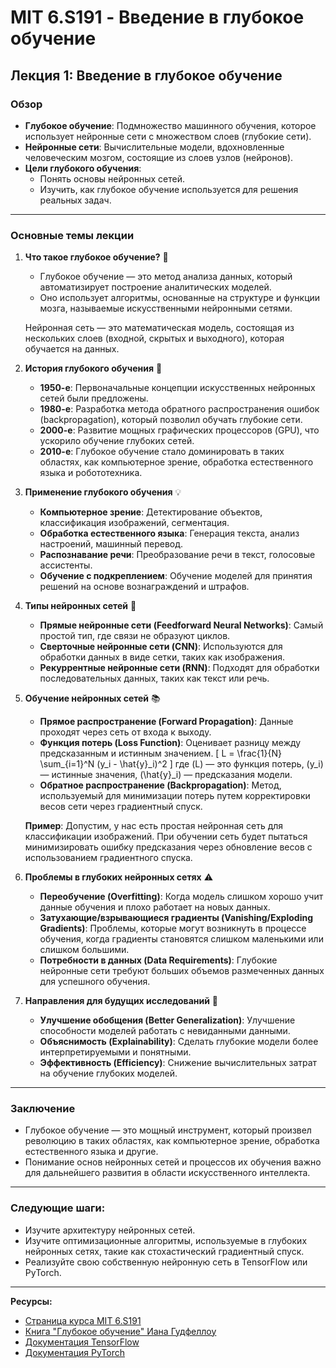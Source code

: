 # MIT 6.S191 - Введение в глубокое обучение
## Лекция 1: Введение в глубокое обучение

### Обзор

- **Глубокое обучение**: Подмножество машинного обучения, которое использует нейронные сети с множеством слоев (глубокие сети).
- **Нейронные сети**: Вычислительные модели, вдохновленные человеческим мозгом, состоящие из слоев узлов (нейронов).
- **Цели глубокого обучения**: 
  - Понять основы нейронных сетей.
  - Изучить, как глубокое обучение используется для решения реальных задач.

---

### Основные темы лекции

1. **Что такое глубокое обучение?** 🤖
   - Глубокое обучение — это метод анализа данных, который автоматизирует построение аналитических моделей. 
   - Оно использует алгоритмы, основанные на структуре и функции мозга, называемые искусственными нейронными сетями.
   
   Нейронная сеть — это математическая модель, состоящая из нескольких слоев (входной, скрытых и выходного), которая обучается на данных.

2. **История глубокого обучения** 📜
   - **1950-е**: Первоначальные концепции искусственных нейронных сетей были предложены.
   - **1980-е**: Разработка метода обратного распространения ошибок (backpropagation), который позволил обучать глубокие сети.
   - **2000-е**: Развитие мощных графических процессоров (GPU), что ускорило обучение глубоких сетей.
   - **2010-е**: Глубокое обучение стало доминировать в таких областях, как компьютерное зрение, обработка естественного языка и робототехника.

3. **Применение глубокого обучения** 💡
   - **Компьютерное зрение**: Детектирование объектов, классификация изображений, сегментация.
   - **Обработка естественного языка**: Генерация текста, анализ настроений, машинный перевод.
   - **Распознавание речи**: Преобразование речи в текст, голосовые ассистенты.
   - **Обучение с подкреплением**: Обучение моделей для принятия решений на основе вознаграждений и штрафов.

4. **Типы нейронных сетей** 🧠
   - **Прямые нейронные сети (Feedforward Neural Networks)**: Самый простой тип, где связи не образуют циклов.
   - **Сверточные нейронные сети (CNN)**: Используются для обработки данных в виде сетки, таких как изображения.
   - **Рекуррентные нейронные сети (RNN)**: Подходят для обработки последовательных данных, таких как текст или речь.

5. **Обучение нейронных сетей** 📚
   - **Прямое распространение (Forward Propagation)**: Данные проходят через сеть от входа к выходу.
   - **Функция потерь (Loss Function)**: Оценивает разницу между предсказанным и истинным значением.
     \[
     L = \frac{1}{N} \sum_{i=1}^N (y_i - \hat{y}_i)^2
     \]
     где \(L\) — это функция потерь, \(y_i\) — истинные значения, \(\hat{y}_i\) — предсказания модели.
   - **Обратное распространение (Backpropagation)**: Метод, используемый для минимизации потерь путем корректировки весов сети через градиентный спуск.

   **Пример**:
   Допустим, у нас есть простая нейронная сеть для классификации изображений. При обучении сеть будет пытаться минимизировать ошибку предсказания через обновление весов с использованием градиентного спуска.

6. **Проблемы в глубоких нейронных сетях** ⚠️
   - **Переобучение (Overfitting)**: Когда модель слишком хорошо учит данные обучения и плохо работает на новых данных.
   - **Затухающие/взрывающиеся градиенты (Vanishing/Exploding Gradients)**: Проблемы, которые могут возникнуть в процессе обучения, когда градиенты становятся слишком маленькими или слишком большими.
   - **Потребности в данных (Data Requirements)**: Глубокие нейронные сети требуют больших объемов размеченных данных для успешного обучения.

7. **Направления для будущих исследований** 🔮
   - **Улучшение обобщения (Better Generalization)**: Улучшение способности моделей работать с невиданными данными.
   - **Объяснимость (Explainability)**: Сделать глубокие модели более интерпретируемыми и понятными.
   - **Эффективность (Efficiency)**: Снижение вычислительных затрат на обучение глубоких моделей.

---

### Заключение
- Глубокое обучение — это мощный инструмент, который произвел революцию в таких областях, как компьютерное зрение, обработка естественного языка и другие.
- Понимание основ нейронных сетей и процессов их обучения важно для дальнейшего развития в области искусственного интеллекта.

---

### Следующие шаги:
- Изучите архитектуру нейронных сетей.
- Изучите оптимизационные алгоритмы, используемые в глубоких нейронных сетях, такие как стохастический градиентный спуск.
- Реализуйте свою собственную нейронную сеть в TensorFlow или PyTorch.

---

**Ресурсы:**
- [Страница курса MIT 6.S191](https://introtodeeplearning.com/)
- [Книга "Глубокое обучение" Иана Гудфеллоу](https://www.deeplearningbook.org/)
- [Документация TensorFlow](https://www.tensorflow.org/)
- [Документация PyTorch](https://pytorch.org/)
